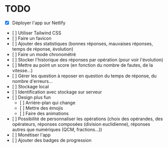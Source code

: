 # TODO

- [x] Déployer l'app sur Netlify
- [ ] Utiliser Tailwind CSS
- [ ] Faire un favicon
- [ ] Ajouter des statistiques (bonnes réponses, mauvaises réponses, temps de réponse, évolution)
- [ ] Faire un mode chronométré
- [ ] Stocker l'historique des réponses par opération (pour voir l'évolution)
- [ ] Mettre au point un score (en fonction du nombre de fautes, de la vitesse…)
- [ ] Gérer les question à reposer en question du temps de réponse, du nombre d'erreurs…
- [ ] Stockage local
- [ ] Identification avec stockage sur serveur
- [ ] Design plus fun
  - [ ] Arrière-plan qui change
  - [ ] Mettre des émojis
  - [ ] Faire des animations
- [ ] Possibilité de personnaliser les opérations (choix des opérandes, des opérateurs, réponses composées (division euclidienne), réponses autres que numériques (QCM, fractions…))
- [ ] Monétiser l'app
- [ ] Ajouter des badges de progression
